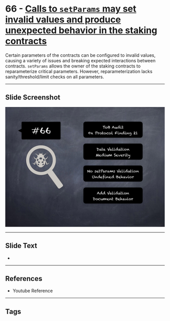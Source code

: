 
# 66 - [Calls to `setParams` may set invalid values and produce unexpected behavior in the staking contracts](./Calls%20to%20`setParams`%20may%20set%20invalid%20values%20and%20produce%20unexpected%20behavior%20in%20the%20staking%20contracts.md)

 Certain parameters of the contracts can be configured to invalid values, causing a variety of issues and breaking expected interactions between contracts. `setParams` allows the owner of the staking contracts to reparameterize critical parameters. However, reparameterization lacks sanity/threshold/limit checks on all parameters.


___
## Slide Screenshot
![066.png](../../images/7.%20Audit%20Findings%20101/066.png)
___
## Slide Text
- 
___
## References
- Youtube Reference
___
## Tags
